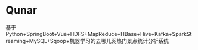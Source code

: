 # Qunar
基于Python+SpringBoot+Vue+HDFS+MapReduce+HBase+Hive+Kafka+SparkStreaming+MySQL+Sqoop+机器学习的去哪儿网热门景点统计分析系统

